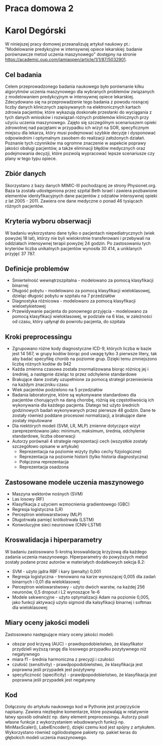 # Praca domowa 2
# Karol Degórski

W niniejszej pracy domowej przeanalizuję artykuł naukowy pt.: "Modelowanie predykcyjne w intensywnej opiece lekarskiej: badanie porównawcze metod uczenia maszynowego" dostępny na stronie https://academic.oup.com/jamiaopen/article/1/1/87/5032901.
## Cel badania
Celem przeprowadzonego badania naukowego było porównanie kilku algorytmów uczenia maszynowego dla wybranych problemów związanych z modelowaniem predykcyjnym w intensywnej opiece lekarskiej. Zdecydowano się na przeprowadzenie tego badania z powodu rosnącej liczby danych klinicznych zapisywanych na elektronicznych kartach zdrowia pacjentów, które wykazują doskonałe przesłanki do wyciągania z tych danych wniosków i rozwiązań różnych problemów klinicznych przy użyciu uczenia maszynowego. Zajęto się szczególnym scenariuszem opieki zdrowotnej nad pacjętami w przypadku ich wizyt na SOR, specyficznym miejscu dla lekarza, który musi podejmować szybkie decyzje i dysponować odpowiednim i optymalnym zasobem do realizacji założonych działań. Poznanie tych czynników ma ogromne znaczenie w aspekcie poprawy jakości obsługi pacjentów, a także eliminacji błędów medycznych oraz podejmowania decyzji, które pozwolą wypracować lepsze scenariusze czy plany w tego typu opiece. 

## Zbiór danych
Skorzystano z bazy danych MIMIC-III pochodzącej ze strony Physionet.org. Baza ta została udostępniona przez szpital Beth Israel i zawiera pozbawione elementów identyfikacyjnych dane pacjentów z odziałów intensywnej opieki z lat 2005 - 2011. Zawiera one dane medyczne o ponad 46 tysiącach różnych pacjentów. 

## Kryteria wyboru obserwacji
W badaniu wykorzystano dane tylko o pacjentach niepediatrycznych (wiek powyżej 18 lat), którzy nie byli wielokrotnie transferowani i przebywali na oddziałach intensywnej terapii powyżej 24 godzin. Po zastosowaniu tych kryteriów liczba unikalnych pacjentów wynosiła 30 414, a uniklanych przyjęć 37 787.


## Definicje problemów
* Śmiertelność wewnątrzszpitalna - modelowano za pomocą klasyfikacji binarnej
* Długość pobytu - modelowano za pomocą klasyfikacji wieloklasowej, dzieląc długość pobytu w szpitalu na 7 przedziałów
* Diagnostyka różnicowa - modelowano za pomocą klasyfikacji wieloetykietowej 
* Przewidywanie pacjenta do ponownego przyjęcia - modelowano za pomocą klasyfikacji wieloklasowej, w podziale na 6 klas, w zależności od czasu, który upłynął do powrotu pacjenta, do szpitala

## Kroki preprocessingu
* Zgrupowano różne kody diagnostyczne ICD-9, których liczba w bazie jest 14 567, w grupy kodów biorąc pod uwagę tylko 3 pierwsze litery, tak aby badać specyfikę chorób na poziomie grup. Dzięki temu zmniejszono liczbę różnych kodów do 942
* Każda zmienna czasowa została znormalizowana biorąc różnicę jej i średniej, a następnie dzieląc to przez odchylenie standardowe
* Brakujące dane zostały uzupełnione za pomocą strategii przeniesienia na każdym znaczniku czasu
* Wiek pacjentów podzielono na 5 przedziałów
* Badania laboratoryjne, które są wykonywane standardowo dla pacjentów chorujących na daną chorobę, różnią się częstotliwością ich wykonywania dla każdego pacjenta. Dlatego też użyto średnich godzinowych badań wykonywanych przez pierwsze 48 godzin. Dane te zostały również poddane procesowi normalizacji, a brakujące dane zostały imputowane
* Dla niektórych modeli (SVM, LR, MLP) zmienne dotyczące wizyt zareprezentowano jako: minimum, maksimum, średnia, odchylenie standardowe, liczba obserwacji
* Autorzy porównali 4 strategie reprezentacji cech (wszystkie zostały szczegółowo opisane w artykule)
  * Reprezentacja na poziomie wizyty (tylko cechy fizjologiczne)
  * Reprezentacja na poziomie historii (tylko historia diagnostyczna)
  * Połączona reprezentacja
  * Reprezentacja osadzona

## Zastosowane modele uczenia maszynowego
* Maszyna wektorów nośnych (SVM)
* Las losowy (RF)
* Klasyfikacja z użyciem wzmocnienia gradientowego (GBC)
* Regresja logistyczna (LR)
* Perceptron wielowarstwowy (MLP)
* Długotrwała pamięć krótkotrwała (LSTM)
* Konwolucyjne sieci neuronowe (CNN-LSTM)

## Kroswalidacja i hiperparametry
W badaniu zastosowano 5-krotną kroswalidację krzyżową dla każdego zadania uczenia maszynowego.
Hiperparametry do powyższych metod zostały podane przez autorów w materiałych dodatkowych sekcja 8.2:
* SVM - użyto jądra RBF i kary (penalty) 0,001
* Regresja logistyczna - trenowano na karze wynoszącej 0,005 dla zadań binarnych i 0,01 dla wieloklasowej
* Perceptron wielowarstwowy - użyto dwóch warstw, na każdej 256 neuronów, 0,5 dropout i L2 wynoszące 1e-6
* Modele sekwencyjne - użyto optymalizacji Adam na poziomie 0,005, jako funkcji aktywacji użyto sigmoid dla kalsyfikacji binarnej i softmax dla wieloklasowej


## Miary oceny jakości modeli

Zastosowano następujące miary oceny jakości modeli:
* obszar pod krzywą (AUC) - prawdopodobieństwo, że klasyfikator przydzieli wyższą rangę dla losowego przypadku pozytywnego niż negatywnego 
* miara f1 - średnia harmoniczna z precyzji i czułości
* czułość (sensitivity) - prawdpopodobieństwo, że klasyfikacja jest poprawna jeśli przypadek jest pozytywny
* specyficzność (specificity) - prawdpopodobieństwo, że klasyfikacja jest poprawna jeśli przypadek jest negatywny

## Kod
Dołączony do artykułu naukowego kod w Pythonie jest przejrzyście napisany. Zawiera niezbędne komentarze, które pozwalają w relatywnie łatwy sposób odnaleźć np. dany element preprocessingu. Autorzy pisali własne funkcje z wykorzystaniem wbudowanych funkcji np. MinMaxScaler(), LabelEncoder(), dzięki czemu kod jest spójny z artykułem. Wykorzystano również ogólodostępne pakiety np. pakiet keras do głębokich modeli uczenia maszynowego. 